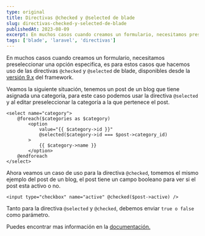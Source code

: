 ```yaml
---
type: original
title: Directivas @checked y @selected de blade
slug: directivas-checked-y-selected-de-blade
publishedAt: 2023-08-09
excerpt: En muchos casos cuando creamos un formulario, necesitamos preseleccionar una opción especifica, es para estos casos que hacemos uso de las directivas @checked y @selected de blade, disponibles desde la versión 9.x del framework
tags: ['blade', 'laravel', 'directivas']
---
```

En muchos casos cuando creamos un formulario, necesitamos preseleccionar una opción especifica, es para estos casos que hacemos uso de las directivas `@checked` y `@selected` de blade, disponibles desde la <a href="https://laravel.com/docs/9.x/releases#checked-selected-blade-directives" target="_blank" title="Documentación de laravel" rel="nofollow">versión 9.x</a> del framework.

Veamos la siguiente situación, tenemos un post de un blog que tiene asignada una categoría, para este caso podemos usar la directiva `@selected` y al editar preseleccionar la categoría a la que pertenece el post.

```blade
<select name="category">
    @foreach($categories as $category)
        <option
            value="{{ $category->id }}"
            @selected($category->id === $post->category_id)
        >
            {{ $category->name }}
        </option>
    @endforeach
</select>
```

Ahora veamos un caso de uso para la directiva `@checked`, tomemos el mismo ejemplo del post de un blog, el post tiene un campo booleano para ver si el post esta activo o no.

```blade
<input type="checkbox" name="active" @checked($post->active) />
```

Tanto para la directiva `@selected` y `@checked`, debemos enviar `true o false` como parámetro.

Puedes encontrar mas información en la <a href="https://laravel.com/docs/9.x/blade#additional-attributes" target="_blank" title="Documentación de laravel" rel="nofollow">documentación.</a>